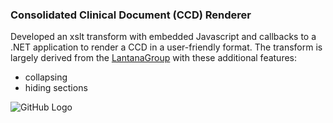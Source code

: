 
### Consolidated Clinical Document (CCD) Renderer

Developed an xslt transform with embedded Javascript and callbacks to a .NET application to render a CCD in a user-friendly format. The transform is largely derived from the [LantanaGroup](http://github.com/lantanagroup) with these additional features:
- collapsing
- hiding sections



![GitHub Logo](/images/logo.png)
